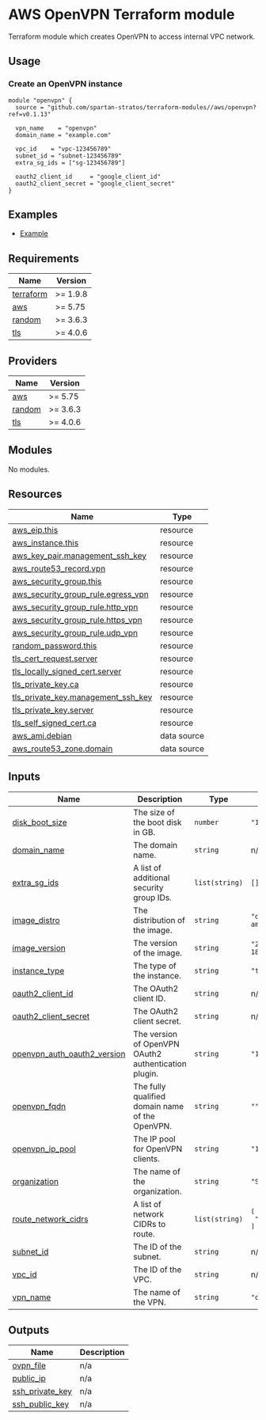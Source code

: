 # AWS OpenVPN Terraform module

Terraform module which creates OpenVPN to access internal VPC network.

## Usage

### Create an OpenVPN instance

```hcl
module "openvpn" {
  source = "github.com/spartan-stratos/terraform-modules//aws/openvpn?ref=v0.1.13"

  vpn_name    = "openvpn"
  domain_name = "example.com"

  vpc_id    = "vpc-123456789"
  subnet_id = "subnet-123456789"
  extra_sg_ids = ["sg-123456789"]

  oauth2_client_id     = "google_client_id"
  oauth2_client_secret = "google_client_secret"
}
```

## Examples

- [Example](./examples/complete/)

<!-- BEGIN_TF_DOCS -->
## Requirements

| Name                                                                      | Version  |
|---------------------------------------------------------------------------|----------|
| <a name="requirement_terraform"></a> [terraform](#requirement\_terraform) | >= 1.9.8 |
| <a name="requirement_aws"></a> [aws](#requirement\_aws)                   | >= 5.75  |
| <a name="requirement_random"></a> [random](#requirement\_random)          | >= 3.6.3 |
| <a name="requirement_tls"></a> [tls](#requirement\_tls)                   | >= 4.0.6 |

## Providers

| Name                                                       | Version  |
|------------------------------------------------------------|----------|
| <a name="provider_aws"></a> [aws](#provider\_aws)          | >= 5.75  |
| <a name="provider_random"></a> [random](#provider\_random) | >= 3.6.3 |
| <a name="provider_tls"></a> [tls](#provider\_tls)          | >= 4.0.6 |

## Modules

No modules.

## Resources

| Name                                                                                                                                  | Type        |
|---------------------------------------------------------------------------------------------------------------------------------------|-------------|
| [aws_eip.this](https://registry.terraform.io/providers/hashicorp/aws/latest/docs/resources/eip)                                       | resource    |
| [aws_instance.this](https://registry.terraform.io/providers/hashicorp/aws/latest/docs/resources/instance)                             | resource    |
| [aws_key_pair.management_ssh_key](https://registry.terraform.io/providers/hashicorp/aws/latest/docs/resources/key_pair)               | resource    |
| [aws_route53_record.vpn](https://registry.terraform.io/providers/hashicorp/aws/latest/docs/resources/route53_record)                  | resource    |
| [aws_security_group.this](https://registry.terraform.io/providers/hashicorp/aws/latest/docs/resources/security_group)                 | resource    |
| [aws_security_group_rule.egress_vpn](https://registry.terraform.io/providers/hashicorp/aws/latest/docs/resources/security_group_rule) | resource    |
| [aws_security_group_rule.http_vpn](https://registry.terraform.io/providers/hashicorp/aws/latest/docs/resources/security_group_rule)   | resource    |
| [aws_security_group_rule.https_vpn](https://registry.terraform.io/providers/hashicorp/aws/latest/docs/resources/security_group_rule)  | resource    |
| [aws_security_group_rule.udp_vpn](https://registry.terraform.io/providers/hashicorp/aws/latest/docs/resources/security_group_rule)    | resource    |
| [random_password.this](https://registry.terraform.io/providers/hashicorp/random/latest/docs/resources/password)                       | resource    |
| [tls_cert_request.server](https://registry.terraform.io/providers/hashicorp/tls/latest/docs/resources/cert_request)                   | resource    |
| [tls_locally_signed_cert.server](https://registry.terraform.io/providers/hashicorp/tls/latest/docs/resources/locally_signed_cert)     | resource    |
| [tls_private_key.ca](https://registry.terraform.io/providers/hashicorp/tls/latest/docs/resources/private_key)                         | resource    |
| [tls_private_key.management_ssh_key](https://registry.terraform.io/providers/hashicorp/tls/latest/docs/resources/private_key)         | resource    |
| [tls_private_key.server](https://registry.terraform.io/providers/hashicorp/tls/latest/docs/resources/private_key)                     | resource    |
| [tls_self_signed_cert.ca](https://registry.terraform.io/providers/hashicorp/tls/latest/docs/resources/self_signed_cert)               | resource    |
| [aws_ami.debian](https://registry.terraform.io/providers/hashicorp/aws/latest/docs/data-sources/ami)                                  | data source |
| [aws_route53_zone.domain](https://registry.terraform.io/providers/hashicorp/aws/latest/docs/data-sources/route53_zone)                | data source |

## Inputs

| Name                                                                                                                      | Description                                          | Type           | Default                               | Required |
|---------------------------------------------------------------------------------------------------------------------------|------------------------------------------------------|----------------|---------------------------------------|:--------:|
| <a name="input_disk_boot_size"></a> [disk\_boot\_size](#input\_disk\_boot\_size)                                          | The size of the boot disk in GB.                     | `number`       | `"10"`                                |    no    |
| <a name="input_domain_name"></a> [domain\_name](#input\_domain\_name)                                                     | The domain name.                                     | `string`       | n/a                                   |   yes    |
| <a name="input_extra_sg_ids"></a> [extra\_sg\_ids](#input\_extra\_sg\_ids)                                                | A list of additional security group IDs.             | `list(string)` | `[]`                                  |    no    |
| <a name="input_image_distro"></a> [image\_distro](#input\_image\_distro)                                                  | The distribution of the image.                       | `string`       | `"debian-12-amd64"`                   |    no    |
| <a name="input_image_version"></a> [image\_version](#input\_image\_version)                                               | The version of the image.                            | `string`       | `"20240717-1811"`                     |    no    |
| <a name="input_instance_type"></a> [instance\_type](#input\_instance\_type)                                               | The type of the instance.                            | `string`       | `"t3.micro"`                          |    no    |
| <a name="input_oauth2_client_id"></a> [oauth2\_client\_id](#input\_oauth2\_client\_id)                                    | The OAuth2 client ID.                                | `string`       | n/a                                   |   yes    |
| <a name="input_oauth2_client_secret"></a> [oauth2\_client\_secret](#input\_oauth2\_client\_secret)                        | The OAuth2 client secret.                            | `string`       | n/a                                   |   yes    |
| <a name="input_openvpn_auth_oauth2_version"></a> [openvpn\_auth\_oauth2\_version](#input\_openvpn\_auth\_oauth2\_version) | The version of OpenVPN OAuth2 authentication plugin. | `string`       | `"1.22.4"`                            |    no    |
| <a name="input_openvpn_fqdn"></a> [openvpn\_fqdn](#input\_openvpn\_fqdn)                                                  | The fully qualified domain name of the OpenVPN.      | `string`       | `""`                                  |    no    |
| <a name="input_openvpn_ip_pool"></a> [openvpn\_ip\_pool](#input\_openvpn\_ip\_pool)                                       | The IP pool for OpenVPN clients.                     | `string`       | `"10.8.0.0"`                          |    no    |
| <a name="input_organization"></a> [organization](#input\_organization)                                                    | The name of the organization.                        | `string`       | `"Spartan"`                           |    no    |
| <a name="input_route_network_cidrs"></a> [route\_network\_cidrs](#input\_route\_network\_cidrs)                           | A list of network CIDRs to route.                    | `list(string)` | <pre>[<br/>  "10.0.0.0/8"<br/>]</pre> |    no    |
| <a name="input_subnet_id"></a> [subnet\_id](#input\_subnet\_id)                                                           | The ID of the subnet.                                | `string`       | n/a                                   |   yes    |
| <a name="input_vpc_id"></a> [vpc\_id](#input\_vpc\_id)                                                                    | The ID of the VPC.                                   | `string`       | n/a                                   |   yes    |
| <a name="input_vpn_name"></a> [vpn\_name](#input\_vpn\_name)                                                              | The name of the VPN.                                 | `string`       | `"openvpn"`                           |    no    |

## Outputs

| Name                                                                                  | Description |
|---------------------------------------------------------------------------------------|-------------|
| <a name="output_ovpn_file"></a> [ovpn\_file](#output\_ovpn\_file)                     | n/a         |
| <a name="output_public_ip"></a> [public\_ip](#output\_public\_ip)                     | n/a         |
| <a name="output_ssh_private_key"></a> [ssh\_private\_key](#output\_ssh\_private\_key) | n/a         |
| <a name="output_ssh_public_key"></a> [ssh\_public\_key](#output\_ssh\_public\_key)    | n/a         |
